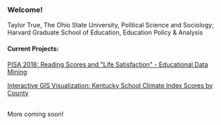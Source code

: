 ### Welcome!

Taylor True, The Ohio State University, Political Science and Sociology; Harvard Graduate School of Education, Education Policy & Analysis


<h4>Current Projects:</h4>
<a href="https://showspace.so/p/8883?refPageType=user&refPageLabel=Taylor%20True&refPageSlug=taylor-true-56">PISA 2018: Reading Scores and "Life Satisfaction" - Educational Data Mining</a>
<br>

<a href="https://taylor-true.github.io/gis-kentucky-climate/">Interactive GIS Visualization: Kentucky School Climate Index Scores by County</a>

<br>
More coming soon!
